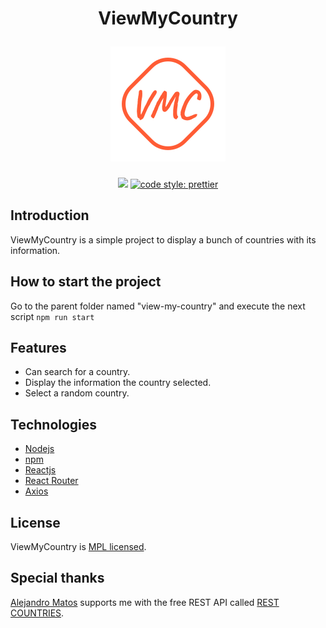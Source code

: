 <h1 align="center">
    <p align="center">ViewMyCountry</p>
    <img src="images/viewmycountry-logo.svg" alt="Docusaurus">
</h1>

<p align="center">
  <a href="#license"><img src="https://img.shields.io/github/license/angel99ab/view-my-country"></a>
  <a href= "https://github.com/prettier/prettier"><img alt="code style: prettier" src="https://img.shields.io/badge/code_style-prettier-ff69b4.svg"></a>
</p>

## Introduction

ViewMyCountry is a simple project to display a bunch of countries with its information.

## How to start the project

Go to the parent folder named "view-my-country" and execute the next script `npm run start`

## Features

- Can search for a country.
- Display the information the country selected.
- Select a random country.

## Technologies

- <a href="https://nodejs.org/en" target="_blank">Nodejs</a>
- <a href="https://www.npmjs.com/" target="_blank">npm</a>
- <a href="https://react.dev/" target="_blank">Reactjs</a>
- <a href="https://reactrouter.com/en/main" target="_blank">React Router</a>
- <a href="https://axios-http.com/" target="_blank">Axios</a>

## License

ViewMyCountry is [MPL licensed](./LICENSE).

## Special thanks

<p>
  <a href="https://gitlab.com/amatos" target="_blank">Alejandro Matos</a> supports me with the free REST API called <a href="https://restcountries.com/" target="_blank">REST COUNTRIES</a>.
    
</p>
